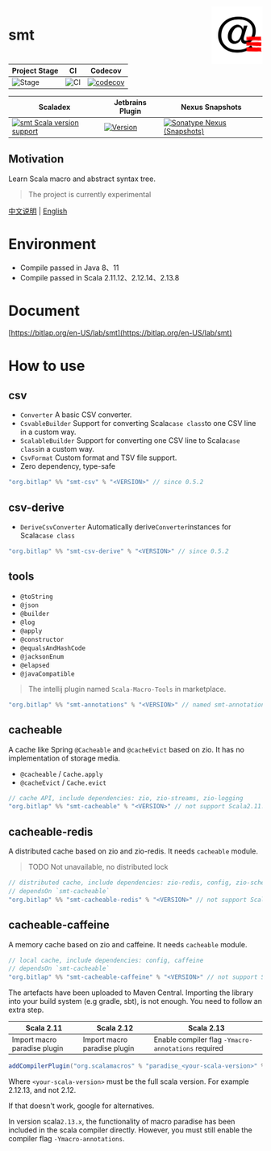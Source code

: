 <img align="right" width="20%" height="30%" src="img.png" alt="https://bitlap.org"/>

# smt

| Project Stage | CI              | Codecov                                   |
|---------------|-----------------|-------------------------------------------|
| ![Stage]      | ![CI][Badge-CI] | [![codecov][Badge-Codecov]][Link-Codecov] |

| Scaladex                                                      | Jetbrains Plugin                              | Nexus Snapshots                                                  |
|---------------------------------------------------------------|-----------------------------------------------|------------------------------------------------------------------|
| [![smt Scala version support][Badge-Scaladex]][Link-Scaladex] | [![Version][Badge-Jetbrains]][Link-Jetbrains] | [![Sonatype Nexus (Snapshots)][Badge-Snapshots]][Link-Snapshots] |

Motivation
--

Learn Scala macro and abstract syntax tree.

> The project is currently experimental

[中文说明](./README_CN.md) | [English](./README.md)

# Environment

- Compile passed in Java 8、11
- Compile passed in Scala 2.11.12、2.12.14、2.13.8

# Document

[https://bitlap.org/en-US/lab/smt](https://bitlap.org/en-US/lab/smt)

# How to use

## csv

- `Converter` A basic CSV converter.
- `CsvableBuilder` Support for converting Scala`case class`to one CSV line in a custom way.
- `ScalableBuilder` Support for converting one CSV line to Scala`case class`in a custom way.
- `CsvFormat` Custom format and TSV file support.
- Zero dependency, type-safe

```scala
"org.bitlap" %% "smt-csv" % "<VERSION>" // since 0.5.2
```

## csv-derive

- `DeriveCsvConverter` Automatically derive`Converter`instances for Scala`case class`

```scala
"org.bitlap" %% "smt-csv-derive" % "<VERSION>" // since 0.5.2
```

## tools

- `@toString`
- `@json`
- `@builder`
- `@log`
- `@apply`
- `@constructor`
- `@equalsAndHashCode`
- `@jacksonEnum`
- `@elapsed`
- `@javaCompatible`

> The intellij plugin named `Scala-Macro-Tools` in marketplace.

```scala
"org.bitlap" %% "smt-annotations" % "<VERSION>" // named smt-annotations since 0.6.0 
```

## cacheable

A cache like Spring `@Cacheable` and `@cacheEvict` based on zio. It has no implementation of storage media.

- `@cacheable` / `Cache.apply`
- `@cacheEvict` / `Cache.evict`

```scala
// cache API, include dependencies: zio, zio-streams, zio-logging
"org.bitlap" %% "smt-cacheable" % "<VERSION>" // not support Scala2.11.x
```

## cacheable-redis

A distributed cache based on zio and zio-redis. It needs `cacheable` module.

> TODO Not unavailable, no distributed lock

```scala
// distributed cache, include dependencies: zio-redis, config, zio-schema, zio-schema-json, optional (zio-schema-derivation for case class)
// dependsOn `smt-cacheable`
"org.bitlap" %% "smt-cacheable-redis" % "<VERSION>" // not support Scala2.11.x
```

## cacheable-caffeine

A memory cache based on zio and caffeine. It needs `cacheable` module.

```scala
// local cache, include dependencies: config, caffeine
// dependsOn `smt-cacheable`
"org.bitlap" %% "smt-cacheable-caffeine" % "<VERSION>" // not support Scala2.11.x
```

The artefacts have been uploaded to Maven Central. Importing the library into your build system (e.g gradle, sbt), is not enough. You need to follow an extra step.

| Scala 2.11                   | Scala 2.12                   | Scala 2.13                                          |
| ---------------------------- | ---------------------------- | --------------------------------------------------- |
| Import macro paradise plugin | Import macro paradise plugin | Enable compiler flag `-Ymacro-annotations` required |

```scala
addCompilerPlugin("org.scalamacros" % "paradise_<your-scala-version>" % "<plugin-version>")
```

Where `<your-scala-version>` must be the full scala version. For example 2.12.13, and not 2.12.

If that doesn't work, google for alternatives.

In version scala`2.13.x`, the functionality of macro paradise has been included in the scala compiler directly. However,
you must still enable the compiler flag `-Ymacro-annotations`.

[Stage]: https://img.shields.io/badge/Project%20Stage-Experimental-yellow.svg
[Badge-CI]: https://github.com/bitlap/smt/actions/workflows/ScalaCI.yml/badge.svg
[Badge-Scaladex]: https://index.scala-lang.org/bitlap/smt/smt-annotations/latest-by-scala-version.svg?platform=jvm
[Badge-Jetbrains]: https://img.shields.io/jetbrains/plugin/v/17202-scala-macro-tools
[Badge-Codecov]: https://codecov.io/gh/bitlap/smt/branch/master/graph/badge.svg?token=IA596YRTOT
[Badge-Snapshots]: https://img.shields.io/nexus/s/org.bitlap/smt-annotations_2.13?server=https%3A%2F%2Fs01.oss.sonatype.org

[Link-Jetbrains]: https://plugins.jetbrains.com/plugin/17202-scala-macro-tools
[Link-Codecov]: https://codecov.io/gh/bitlap/smt
[Link-Scaladex]: https://index.scala-lang.org/bitlap/smt/smt-annotations
[Link-Snapshots]: https://s01.oss.sonatype.org/content/repositories/snapshots/org/bitlap/

